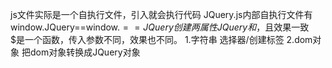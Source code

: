 js文件实际是一个自执行文件，引入就会执行代码
JQuery.js内部自执行文件有 window.JQuery==window.$==JQuery    创建两属性JQuery和$，且效果一致
$是一个函数，传入参数不同，效果也不同。
    1.字符串   选择器/创建标签
    2.dom对象   把dom对象转换成JQuery对象

